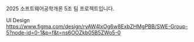 2025 소프트웨어공학개론 5조 팀 프로젝트입니다.

UI Design
https://www.figma.com/design/ryAW4lxOg6w8ExbZHMgPBB/SWE-Group-5?node-id=0-1&p=f&t=ns6OOZkb05B5ZWo5-0
